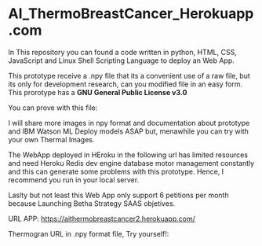# AI_ThermoBreastCancer_Herokuapp.com

In This repository you can found a code written in python, HTML, CSS, JavaScript and Linux Shell Scripting Language to deploy an Web App.

This prototype receive a .npy file that its a convenient use of a raw file, but its only for development research, can you modified file in an easy form. This prorotype has a **GNU General Public License v3.0**

You can prove with this file:

I will share more images in npy format and documentation about prototype and IBM Watson ML Deploy models ASAP but, menawhile you can try with your own Thermal Images.

The WebApp deployed in HEroku in the following url has limited resources and need Heroku Redis dev engine database motor management constantly and this can generate some problems with this prototype. Hence, I recommend you run in your local server.

Laslty but not least this Web App only support 6 petitions per month because Launching Betha Strategy SAAS objetives.

URL APP: https://aithermobreastcancer2.herokuapp.com/

Thermogran URL in .npy format file, Try yourself!: 
